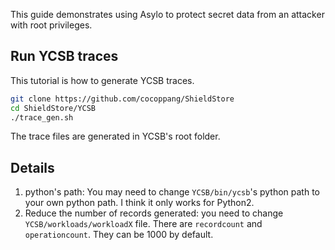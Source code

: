 <!--jekyll-front-matter
---

title: Quickstart Guide

overview: Install Asylo, build, and run your first enclave!

location: /_docs/guides/quickstart.md

order: 10

layout: docs

type: markdown

toc: true

---
{% include home.html %}
jekyll-front-matter-->

This guide demonstrates using Asylo to protect secret data from an attacker with
root privileges.

## Run YCSB traces 

This tutorial is how to generate YCSB traces. 

```bash
git clone https://github.com/cocoppang/ShieldStore
cd ShieldStore/YCSB
./trace_gen.sh
```

The trace files are generated in YCSB's root folder. 


## Details

1. python's path: You may need to change `YCSB/bin/ycsb`'s python path to your own python path. I think it only works for Python2. 
2. Reduce the number of records generated: you need to change `YCSB/workloads/workloadX` file. There are `recordcount` and `operationcount`. They can be 1000 by default. 